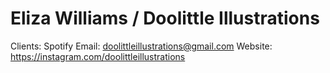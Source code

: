 # Eliza Williams / Doolittle Illustrations

Clients: Spotify
Email: doolittleillustrations@gmail.com
Website: https://instagram.com/doolittleillustrations